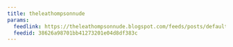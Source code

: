 ```yaml
---
title: theleathompsonnude
params:
  feedlink: https://theleathompsonnude.blogspot.com/feeds/posts/default?alt=rss
  feedid: 38626a98701bb41273201e04d8df383c
---
```

